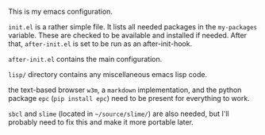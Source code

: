 This is my emacs configuration.

`init.el` is a rather simple file. It lists all needed packages in the
`my-packages` variable. These are checked to be available and
installed if needed. After that, `after-init.el` is set to be run as
an after-init-hook.

`after-init.el` contains the main configuration.

`lisp/` directory contains any miscellaneous emacs lisp code.

the text-based browser `w3m`, a `markdown` implementation, and the
python package `epc` (`pip install epc`) need to be present for
everything to work.

`sbcl` and `slime` (located in `~/source/slime/`) are also needed, but
I'll probably need to fix this and make it more portable later.

